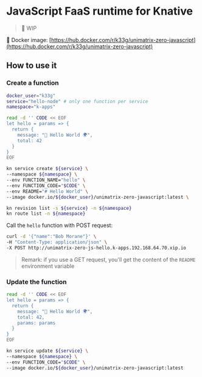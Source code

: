 # JavaScript FaaS runtime for Knative

> 🚧 WIP

🐳 Docker image: [https://hub.docker.com/r/k33g/unimatrix-zero-javascript](https://hub.docker.com/r/k33g/unimatrix-zero-javascript)

## How to use it

### Create a function

```bash
docker_user="k33g"
service="hello-node" # only one function per service
namespace="k-apps"

read -d '' CODE << EOF
let hello = params => {
  return {
    message: "👋 Hello World 🌍",
    total: 42
  }
}
EOF

kn service create ${service} \
--namespace ${namespace} \
--env FUNCTION_NAME="hello" \
--env FUNCTION_CODE="$CODE" \
--env README="# Hello World" \
--image docker.io/${docker_user}/unimatrix-zero-javascript:latest \

kn revision list -s ${service} -n ${namespace}
kn route list -n ${namespace}  
```

Call the `hello` function with POST request:

```bash
curl -d '{"name":"Bob Morane"}' \
-H "Content-Type: application/json" \
-X POST http://unimatrix-zero-js-hello.k-apps.192.168.64.70.xip.io
```

> Remark: if you use a GET request, you'll get the content of the `README` environment variable

### Update the function

```bash
read -d '' CODE << EOF
let hello = params => {
  return {
    message: "👋 Hello World 🌍",
    total: 42,
    params: params
  }
}
EOF

kn service update ${service} \
--namespace ${namespace} \
--env FUNCTION_CODE="$CODE" \
--image docker.io/${docker_user}/unimatrix-zero-javascript:latest
```
